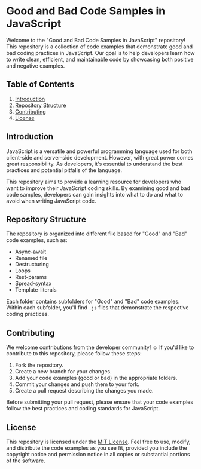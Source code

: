 # Good and Bad Code Samples in JavaScript

Welcome to the "Good and Bad Code Samples in JavaScript" repository! This repository is a collection of code examples that demonstrate good and bad coding practices in JavaScript. Our goal is to help developers learn how to write clean, efficient, and maintainable code by showcasing both positive and negative examples.

## Table of Contents

1. [Introduction](#introduction)
2. [Repository Structure](#repository-structure)
3. [Contributing](#contributing)
4. [License](#license)

## Introduction

JavaScript is a versatile and powerful programming language used for both client-side and server-side development. However, with great power comes great responsibility. As developers, it's essential to understand the best practices and potential pitfalls of the language.

This repository aims to provide a learning resource for developers who want to improve their JavaScript coding skills. By examining good and bad code samples, developers can gain insights into what to do and what to avoid when writing JavaScript code.

## Repository Structure

The repository is organized into different file based for  "Good" and "Bad" code examples, such as:

- Async-await
- Renamed file
- Destructuring
- Loops
- Rest-params
- Spread-syntax
- Template-literals

Each folder contains subfolders for "Good" and "Bad" code examples. Within each subfolder, you'll find `.js` files that demonstrate the respective coding practices.

## Contributing

We welcome contributions from the developer community! ☺️ If you'd like to contribute to this repository, please follow these steps:

1. Fork the repository.
2. Create a new branch for your changes.
3. Add your code examples (good or bad) in the appropriate folders.
4. Commit your changes and push them to your fork.
5. Create a pull request describing the changes you made.

Before submitting your pull request, please ensure that your code examples follow the best practices and coding standards for JavaScript.

## License

This repository is licensed under the [MIT License](./LICENSE). Feel free to use, modify, and distribute the code examples as you see fit, provided you include the copyright notice and permission notice in all copies or substantial portions of the software.
